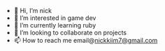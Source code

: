 - 👋 Hi, I’m nick
- 👀 I’m interested in game dev
- 🌱 I’m currently learning ruby
- 💞️ I’m looking to collaborate on projects
- 📫 How to reach me email@nickkiim7@gmail.com

<!---
0maddox/0maddox is a ✨ special ✨ repository because its `README.md` (this file) appears on your GitHub profile.
You can click the Preview link to take a look at your changes.
--->
